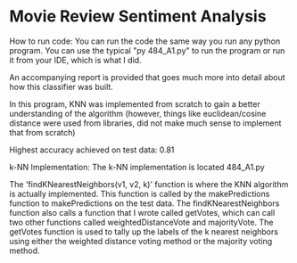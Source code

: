 # Movie Review Sentiment Analysis

How to run code:
You can run the code the same way you run any python program. You can use the typical "py 484_A1.py" to run the program
or run it from your IDE, which is what I did.

An accompanying report is provided that goes much more into detail about how this classifier was built.

In this program, KNN was implemented from scratch to gain a better understanding of the algorithm (however, things like euclidean/cosine distance were used from libraries, did not make much sense to implement that from scratch)

Highest accuracy achieved on test data: 0.81

k-NN Implementation:
The k-NN implementation is located 484_A1.py

The 'findKNearestNeighbors(v1, v2, k)' function is where the KNN algorithm is actually implemented. This function is called by the
makePredictions function to makePredictions on the test data. The findKNearestNeighbors function also calls a function that I wrote
called getVotes, which can call two other functions called weightedDistanceVote and majorityVote. The getVotes function is used to
tally up the labels of the k nearest neighbors using either the weighted distance voting method or the majority voting method.
